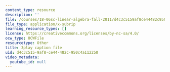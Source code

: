 ```yaml
---
content_type: resource
description: ''
file: /courses/18-06sc-linear-algebra-fall-2011/d4c3c5159af8ce44482c950c4a112250_My5w4MXWBew.srt
file_type: application/x-subrip
learning_resource_types: []
license: https://creativecommons.org/licenses/by-nc-sa/4.0/
ocw_type: OCWFile
resourcetype: Other
title: 3play caption file
uid: d4c3c515-9af8-ce44-482c-950c4a112250
video_metadata:
  youtube_id: null
---
```

